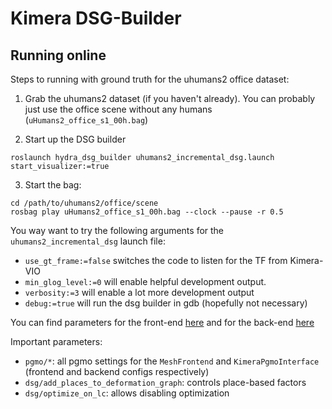 # Kimera DSG-Builder

## Running online

Steps to running with ground truth for the uhumans2 office dataset:

  1. Grab the uhumans2 dataset (if you haven't already). You can probably just use the office scene without any humans (`uHumans2_office_s1_00h.bag`)

  2. Start up the DSG builder

    roslaunch hydra_dsg_builder uhumans2_incremental_dsg.launch start_visualizer:=true

  3. Start the bag:

    cd /path/to/uhumans2/office/scene
    rosbag play uHumans2_office_s1_00h.bag --clock --pause -r 0.5

You way want to try the following arguments for the `uhumans2_incremental_dsg` launch file:

  - `use_gt_frame:=false` switches the code to listen for the TF from Kimera-VIO
  - `min_glog_level:=0` will enable helpful development output.
  - `verbosity:=3` will enable a lot more development output
  - `debug:=true` will run the dsg builder in gdb (hopefully not necessary)

You can find parameters for the front-end [here](config/dsg_frontend_config.yaml)
and for the back-end [here](config/dsg_backend_config.yaml)

Important parameters:

  - `pgmo/*`: all pgmo settings for the `MeshFrontend` and `KimeraPgmoInterface` (frontend and backend configs respectively)
  - `dsg/add_places_to_deformation_graph`: controls place-based factors
  - `dsg/optimize_on_lc`: allows disabling optimization
